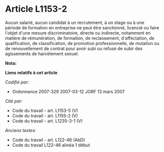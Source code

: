 # Article L1153-2

Aucun salarié, aucun candidat à un recrutement, à un stage ou à une période de formation en entreprise ne peut être
sanctionné, licencié ou faire l'objet d'une mesure discriminatoire, directe ou indirecte, notamment en matière de
rémunération, de formation, de reclassement, d'affectation, de qualification, de classification, de promotion
professionnelle, de mutation ou de renouvellement de contrat pour avoir subi ou refusé de subir des agissements de
harcèlement sexuel.

**Nota:**



**Liens relatifs à cet article**

_Codifié par_:

  - Ordonnance 2007-329 2007-03-12 JORF 13 mars 2007

_Cité par_:

  - Code du travail - art. L1153-5 (V)
  - Code du travail - art. L1155-2 (V)
  - Code du travail - art. L1235-3-1 (V)

_Anciens textes_:

  - Code du travail - art. L122-46 (AbD)
  - Code du travail L122-46 alinéa 1 début
